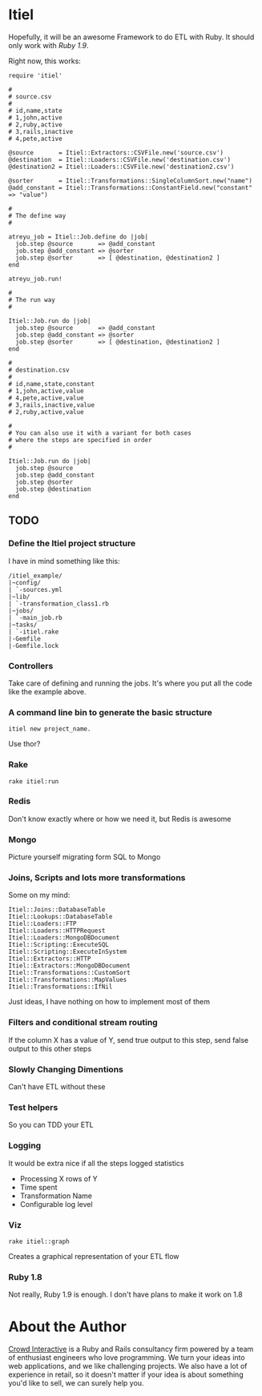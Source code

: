 # Itiel

Hopefully, it will be an awesome Framework to do ETL with Ruby. It
should only work with *Ruby 1.9*.

Right now, this works:

    require 'itiel'

    #
    # source.csv
    #
    # id,name,state
    # 1,john,active
    # 2,ruby,active
    # 3,rails,inactive
    # 4,pete,active

    @source       = Itiel::Extractors::CSVFile.new('source.csv')
    @destination  = Itiel::Loaders::CSVFile.new('destination.csv')
    @destination2 = Itiel::Loaders::CSVFile.new('destination2.csv')

    @sorter       = Itiel::Transformations::SingleColumnSort.new("name")
    @add_constant = Itiel::Transformations::ConstantField.new("constant" => "value")

    #
    # The define way
    #

    atreyu_job = Itiel::Job.define do |job|
      job.step @source       => @add_constant
      job.step @add_constant => @sorter
      job.step @sorter       => [ @destination, @destination2 ]
    end

    atreyu_job.run!

    #
    # The run way
    # 

    Itiel::Job.run do |job|
      job.step @source       => @add_constant
      job.step @add_constant => @sorter
      job.step @sorter       => [ @destination, @destination2 ]
    end

    #
    # destination.csv
    #
    # id,name,state,constant
    # 1,john,active,value
    # 4,pete,active,value
    # 3,rails,inactive,value
    # 2,ruby,active,value

    #
    # You can also use it with a variant for both cases
    # where the steps are specified in order
    #

    Itiel::Job.run do |job|
      job.step @source
      job.step @add_constant
      job.step @sorter
      job.step @destination
    end

## TODO

### Define the Itiel project structure

I have in mind something like this:

    /itiel_example/
    |~config/
    | `-sources.yml
    |~lib/
    | `-transformation_class1.rb
    |~jobs/
    | `-main_job.rb
    |~tasks/
    | `-itiel.rake
    |-Gemfile
    |-Gemfile.lock

### Controllers

Take care of defining and running the jobs. It's where you put all the
code like the example above.

### A command line bin to generate the basic structure

    itiel new project_name.

Use thor?

### Rake

    rake itiel:run

### Redis

Don't know exactly where or how we need it, but Redis is awesome

### Mongo

Picture yourself migrating form SQL to Mongo

### Joins, Scripts and lots more transformations

Some on my mind:

    Itiel::Joins::DatabaseTable
    Itiel::Lookups::DatabaseTable
    Itiel::Loaders::FTP
    Itiel::Loaders::HTTPRequest
    Itiel::Loaders::MongoDBDocument
    Itiel::Scripting::ExecuteSQL
    Itiel::Scripting::ExecuteInSystem
    Itiel::Extractors::HTTP
    Itiel::Extractors::MongoDBDocument
    Itiel::Transformations::CustomSort
    Itiel::Transformations::MapValues
    Itiel::Transformations::IfNil

Just ideas, I have nothing on how to implement most of them

### Filters and conditional stream routing

If the column X has a value of Y, send true output to this step, send
false output to this other steps

### Slowly Changing Dimentions

Can't have ETL without these

### Test helpers

So you can TDD your ETL

### Logging

It would be extra nice if all the steps logged statistics

* Processing X rows of Y
* Time spent
* Transformation Name
* Configurable log level

### Viz

    rake itiel::graph

Creates a graphical representation of your ETL flow

### Ruby 1.8

Not really, Ruby 1.9 is enough. I don't have plans to make it
work on 1.8

# About the Author

[Crowd Interactive](http://www.crowdint.com) is a Ruby and Rails consultancy firm
powered by a team of enthusiast engineers who love programming.
We turn your ideas into web applications, and we like challenging projects. We also have
a lot of experience in retail, so it doesn't matter if your idea is about
something you'd like to sell, we can surely help you.
